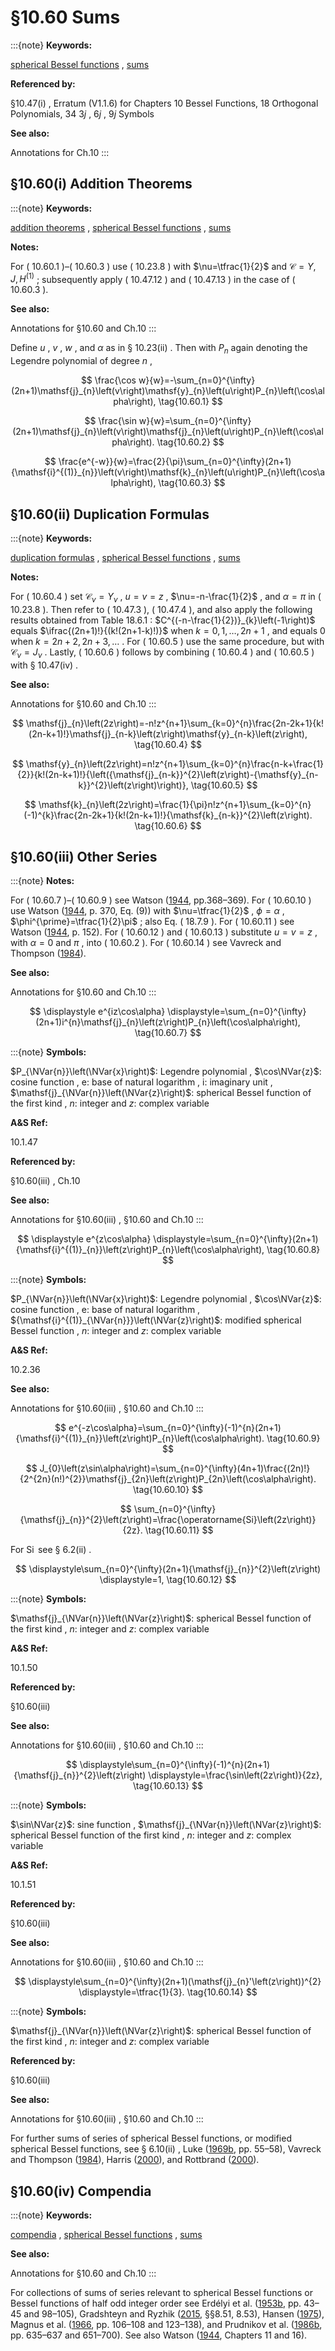 # §10.60 Sums

:::{note}
**Keywords:**

[spherical Bessel functions](http://dlmf.nist.gov/search/search?q=spherical%20Bessel%20functions) , [sums](http://dlmf.nist.gov/search/search?q=sums)

**Referenced by:**

§10.47(i) , Erratum (V1.1.6) for Chapters 10 Bessel Functions, 18 Orthogonal Polynomials, 34 3*j* , 6*j* , 9*j* Symbols

**See also:**

Annotations for Ch.10
:::


## §10.60(i) Addition Theorems

:::{note}
**Keywords:**

[addition theorems](http://dlmf.nist.gov/search/search?q=addition%20theorems) , [spherical Bessel functions](http://dlmf.nist.gov/search/search?q=spherical%20Bessel%20functions) , [sums](http://dlmf.nist.gov/search/search?q=sums)

**Notes:**

For ( 10.60.1 )–( 10.60.3 ) use ( 10.23.8 ) with $\nu=\tfrac{1}{2}$ and $\mathscr{C}=Y,J,{H^{(1)}}$ ; subsequently apply ( 10.47.12 ) and ( 10.47.13 ) in the case of ( 10.60.3 ).

**See also:**

Annotations for §10.60 and Ch.10
:::

Define $u$ , $v$ , $w$ , and $\alpha$ as in § 10.23(ii) . Then with $P_{n}$ again denoting the Legendre polynomial of degree $n$ ,


<a id="E1"></a>
$$
\frac{\cos w}{w}=-\sum_{n=0}^{\infty}(2n+1)\mathsf{j}_{n}\left(v\right)\mathsf{y}_{n}\left(u\right)P_{n}\left(\cos\alpha\right), \tag{10.60.1}
$$


<a id="E2"></a>
$$
\frac{\sin w}{w}=\sum_{n=0}^{\infty}(2n+1)\mathsf{j}_{n}\left(v\right)\mathsf{j}_{n}\left(u\right)P_{n}\left(\cos\alpha\right). \tag{10.60.2}
$$


<a id="E3"></a>
$$
\frac{e^{-w}}{w}=\frac{2}{\pi}\sum_{n=0}^{\infty}(2n+1){\mathsf{i}^{(1)}_{n}}\left(v\right)\mathsf{k}_{n}\left(u\right)P_{n}\left(\cos\alpha\right), \tag{10.60.3}
$$


## §10.60(ii) Duplication Formulas

:::{note}
**Keywords:**

[duplication formulas](http://dlmf.nist.gov/search/search?q=duplication%20formulas) , [spherical Bessel functions](http://dlmf.nist.gov/search/search?q=spherical%20Bessel%20functions) , [sums](http://dlmf.nist.gov/search/search?q=sums)

**Notes:**

For ( 10.60.4 ) set $\mathscr{C}_{\nu}=Y_{\nu}$ , $u=v=z$ , $\nu=-n-\frac{1}{2}$ , and $\alpha=\pi$ in ( 10.23.8 ). Then refer to ( 10.47.3 ), ( 10.47.4 ), and also apply the following results obtained from Table 18.6.1 : $C^{(-n-\frac{1}{2})}_{k}\left(-1\right)$ equals $\ifrac{(2n+1)!}{(k!(2n+1-k)!)}$ when $k=0,1,\dots,2n+1$ , and equals $0$ when $k=2n+2,2n+3,\dots$ . For ( 10.60.5 ) use the same procedure, but with $\mathscr{C}_{\nu}=J_{\nu}$ . Lastly, ( 10.60.6 ) follows by combining ( 10.60.4 ) and ( 10.60.5 ) with § 10.47(iv) .

**See also:**

Annotations for §10.60 and Ch.10
:::


<a id="E4"></a>
$$
\mathsf{j}_{n}\left(2z\right)=-n!z^{n+1}\sum_{k=0}^{n}\frac{2n-2k+1}{k!(2n-k+1)!}\mathsf{j}_{n-k}\left(z\right)\mathsf{y}_{n-k}\left(z\right), \tag{10.60.4}
$$


<a id="E5"></a>
$$
\mathsf{y}_{n}\left(2z\right)=n!z^{n+1}\sum_{k=0}^{n}\frac{n-k+\frac{1}{2}}{k!(2n-k+1)!}{\left({\mathsf{j}_{n-k}}^{2}\left(z\right)-{\mathsf{y}_{n-k}}^{2}\left(z\right)\right)}, \tag{10.60.5}
$$


<a id="E6"></a>
$$
\mathsf{k}_{n}\left(2z\right)=\frac{1}{\pi}n!z^{n+1}\sum_{k=0}^{n}(-1)^{k}\frac{2n-2k+1}{k!(2n-k+1)!}{\mathsf{k}_{n-k}}^{2}\left(z\right). \tag{10.60.6}
$$


## §10.60(iii) Other Series

:::{note}
**Notes:**

For ( 10.60.7 )–( 10.60.9 ) see Watson ([1944](./bib/W.html#bib2380 "A Treatise on the Theory of Bessel Functions"), pp.368–369). For ( 10.60.10 ) use Watson ([1944](./bib/W.html#bib2380 "A Treatise on the Theory of Bessel Functions"), p. 370, Eq. (9)) with $\nu=\tfrac{1}{2}$ , $\phi=\alpha$ , $\phi^{\prime}=\tfrac{1}{2}\pi$ ; also Eq. ( 18.7.9 ). For ( 10.60.11 ) see Watson ([1944](./bib/W.html#bib2380 "A Treatise on the Theory of Bessel Functions"), p. 152). For ( 10.60.12 ) and ( 10.60.13 ) substitute $u=v=z$ , with $\alpha=0$ and $\pi$ , into ( 10.60.2 ). For ( 10.60.14 ) see Vavreck and Thompson ([1984](./bib/V.html#bib2324 "Some novel infinite series of spherical Bessel functions")).

**See also:**

Annotations for §10.60 and Ch.10
:::

<a id="EGx1"></a>

$$
\displaystyle e^{iz\cos\alpha} \displaystyle=\sum_{n=0}^{\infty}(2n+1)i^{n}\mathsf{j}_{n}\left(z\right)P_{n}\left(\cos\alpha\right), \tag{10.60.7}
$$

:::{note}
**Symbols:**

$P_{\NVar{n}}\left(\NVar{x}\right)$: Legendre polynomial , $\cos\NVar{z}$: cosine function , $\mathrm{e}$: base of natural logarithm , $\mathrm{i}$: imaginary unit , $\mathsf{j}_{\NVar{n}}\left(\NVar{z}\right)$: spherical Bessel function of the first kind , $n$: integer and $z$: complex variable

**A&S Ref:**

10.1.47

**Referenced by:**

§10.60(iii) , Ch.10

**See also:**

Annotations for §10.60(iii) , §10.60 and Ch.10
:::

$$
\displaystyle e^{z\cos\alpha} \displaystyle=\sum_{n=0}^{\infty}(2n+1){\mathsf{i}^{(1)}_{n}}\left(z\right)P_{n}\left(\cos\alpha\right), \tag{10.60.8}
$$

:::{note}
**Symbols:**

$P_{\NVar{n}}\left(\NVar{x}\right)$: Legendre polynomial , $\cos\NVar{z}$: cosine function , $\mathrm{e}$: base of natural logarithm , ${\mathsf{i}^{(1)}_{\NVar{n}}}\left(\NVar{z}\right)$: modified spherical Bessel function , $n$: integer and $z$: complex variable

**A&S Ref:**

10.2.36

**See also:**

Annotations for §10.60(iii) , §10.60 and Ch.10
:::


<a id="E9"></a>
$$
e^{-z\cos\alpha}=\sum_{n=0}^{\infty}(-1)^{n}(2n+1){\mathsf{i}^{(1)}_{n}}\left(z\right)P_{n}\left(\cos\alpha\right). \tag{10.60.9}
$$


<a id="E10"></a>
$$
J_{0}\left(z\sin\alpha\right)=\sum_{n=0}^{\infty}(4n+1)\frac{(2n)!}{2^{2n}(n!)^{2}}\mathsf{j}_{2n}\left(z\right)P_{2n}\left(\cos\alpha\right). \tag{10.60.10}
$$


<a id="E11"></a>
$$
\sum_{n=0}^{\infty}{\mathsf{j}_{n}}^{2}\left(z\right)=\frac{\operatorname{Si}\left(2z\right)}{2z}. \tag{10.60.11}
$$

For $\operatorname{Si}$ see § 6.2(ii) .

<a id="EGx2"></a>

$$
\displaystyle\sum_{n=0}^{\infty}(2n+1){\mathsf{j}_{n}}^{2}\left(z\right) \displaystyle=1, \tag{10.60.12}
$$

:::{note}
**Symbols:**

$\mathsf{j}_{\NVar{n}}\left(\NVar{z}\right)$: spherical Bessel function of the first kind , $n$: integer and $z$: complex variable

**A&S Ref:**

10.1.50

**Referenced by:**

§10.60(iii)

**See also:**

Annotations for §10.60(iii) , §10.60 and Ch.10
:::

$$
\displaystyle\sum_{n=0}^{\infty}(-1)^{n}(2n+1){\mathsf{j}_{n}}^{2}\left(z\right) \displaystyle=\frac{\sin\left(2z\right)}{2z}, \tag{10.60.13}
$$

:::{note}
**Symbols:**

$\sin\NVar{z}$: sine function , $\mathsf{j}_{\NVar{n}}\left(\NVar{z}\right)$: spherical Bessel function of the first kind , $n$: integer and $z$: complex variable

**A&S Ref:**

10.1.51

**Referenced by:**

§10.60(iii)

**See also:**

Annotations for §10.60(iii) , §10.60 and Ch.10
:::

$$
\displaystyle\sum_{n=0}^{\infty}(2n+1)(\mathsf{j}_{n}'\left(z\right))^{2} \displaystyle=\tfrac{1}{3}. \tag{10.60.14}
$$

:::{note}
**Symbols:**

$\mathsf{j}_{\NVar{n}}\left(\NVar{z}\right)$: spherical Bessel function of the first kind , $n$: integer and $z$: complex variable

**Referenced by:**

§10.60(iii)

**See also:**

Annotations for §10.60(iii) , §10.60 and Ch.10
:::

For further sums of series of spherical Bessel functions, or modified spherical Bessel functions, see § 6.10(ii) , Luke ([1969b](./bib/L.html#bib1496 "The Special Functions and their Approximations. Vol. 2"), pp. 55–58), Vavreck and Thompson ([1984](./bib/V.html#bib2324 "Some novel infinite series of spherical Bessel functions")), Harris ([2000](./bib/H.html#bib1050 "Spherical Bessel expansions of sine, cosine, and exponential integrals")), and Rottbrand ([2000](./bib/R.html#bib2655 "Finite-sum rules for Macdonald’s functions and Hankel’s symbols")).


## §10.60(iv) Compendia

:::{note}
**Keywords:**

[compendia](http://dlmf.nist.gov/search/search?q=compendia) , [spherical Bessel functions](http://dlmf.nist.gov/search/search?q=spherical%20Bessel%20functions) , [sums](http://dlmf.nist.gov/search/search?q=sums)

**See also:**

Annotations for §10.60 and Ch.10
:::

For collections of sums of series relevant to spherical Bessel functions or Bessel functions of half odd integer order see Erdélyi et al. ([1953b](./bib/E.html#bib752 "Higher Transcendental Functions. Vol. II"), pp. 43–45 and 98–105), Gradshteyn and Ryzhik ([2015](./bib/G.html#bib972 "Table of integrals, series, and products"), §§8.51, 8.53), Hansen ([1975](./bib/H.html#bib1035 "A Table of Series and Products")), Magnus et al. ([1966](./bib/M.html#bib1534 "Formulas and Theorems for the Special Functions of Mathematical Physics"), pp. 106–108 and 123–138), and Prudnikov et al. ([1986b](./bib/P.html#bib1903 "Integrals and Series: Special Functions, Vol. 2"), pp. 635–637 and 651–700). See also Watson ([1944](./bib/W.html#bib2380 "A Treatise on the Theory of Bessel Functions"), Chapters 11 and 16).
